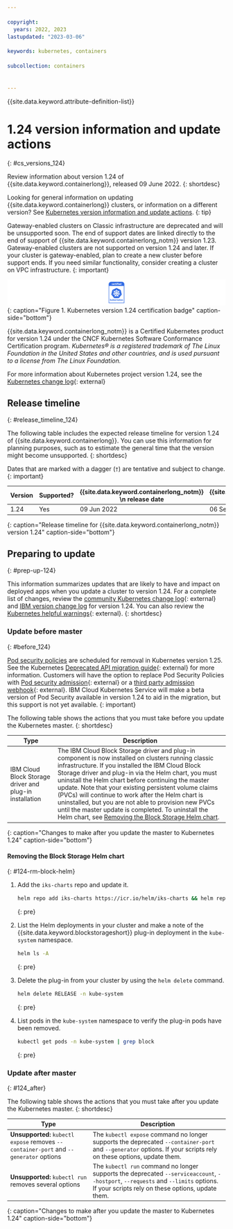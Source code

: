 ```yaml
---

copyright: 
  years: 2022, 2023
lastupdated: "2023-03-06"

keywords: kubernetes, containers

subcollection: containers


---
```


{{site.data.keyword.attribute-definition-list}}



# 1.24 version information and update actions
{: #cs_versions_124}

Review information about version 1.24 of {{site.data.keyword.containerlong}}, released 09 June 2022.
{: shortdesc}

Looking for general information on updating {{site.data.keyword.containerlong}} clusters, or information on a different version? See [Kubernetes version information and update actions](/docs/containers?topic=containers-cs_versions).
{: tip}

Gateway-enabled clusters on Classic infrastructure are deprecated and will be unsupported soon. The end of support dates are linked directly to the end of support of {{site.data.keyword.containerlong_notm}} version 1.23. Gateway-enabled clusters are not supported on version 1.24 and later. If your cluster is gateway-enabled, plan to create a new cluster before support ends. If you need similar functionality, consider creating a cluster on VPC infrastructure.
{: important} 

![This badge indicates Kubernetes version 1.24 certification for {{site.data.keyword.containerlong_notm}}](images/certified-kubernetes-color.svg){: caption="Figure 1. Kubernetes version 1.24 certification badge" caption-side="bottom"} 

{{site.data.keyword.containerlong_notm}} is a Certified Kubernetes product for version 1.24 under the CNCF Kubernetes Software Conformance Certification program. _Kubernetes® is a registered trademark of The Linux Foundation in the United States and other countries, and is used pursuant to a license from The Linux Foundation._



For more information about Kubernetes project version 1.24, see the [Kubernetes change log](https://kubernetes.io/releases/notes/.){: external}

## Release timeline 
{: #release_timeline_124}

The following table includes the expected release timeline for version 1.24 of {{site.data.keyword.containerlong}}. You can use this information for planning purposes, such as to estimate the general time that the version might become unsupported. 
{: shortdesc}

Dates that are marked with a dagger (`†`) are tentative and subject to change.
{: important}

|  Version | Supported? | {{site.data.keyword.containerlong_notm}} \n release date | {{site.data.keyword.containerlong_notm}} \n unsupported date |
|------|------|----------|----------|
| 1.24 | Yes | 09 Jun 2022 | 06 Sept 2023 `†` |
{: caption="Release timeline for {{site.data.keyword.containerlong_notm}} version 1.24" caption-side="bottom"}

## Preparing to update
{: #prep-up-124}

This information summarizes updates that are likely to have and impact on deployed apps when you update a cluster to version 1.24. For a complete list of changes, review the [community Kubernetes change log](https://github.com/kubernetes/kubernetes/blob/master/CHANGELOG/CHANGELOG-1.24.md){: external} and [IBM version change log](/docs/containers?topic=containers-changelog_124) for version 1.24. You can also review the [Kubernetes helpful warnings](https://kubernetes.io/blog/2020/09/03/warnings/){: external}. 
{: shortdesc}



### Update before master
{: #before_124}

[Pod security policies](https://kubernetes.io/docs/concepts/security/pod-security-policy/) are scheduled for removal in Kubernetes version 1.25. See the Kubernetes [Deprecated API migration guide](https://kubernetes.io/docs/reference/using-api/deprecation-guide/#psp-v125){: external} for more information. Customers will have the option to replace Pod Security Policies with [Pod security admission](https://kubernetes.io/docs/concepts/security/pod-security-admission/){: external} or a [third party admission webhook](https://kubernetes.io/docs/reference/access-authn-authz/extensible-admission-controllers/){: external}. IBM Cloud Kubernetes Service will make a beta version of Pod Security available in version 1.24 to aid in the migration, but this support is not yet available.
{: important}

The following table shows the actions that you must take before you update the Kubernetes master.
{: shortdesc}

| Type | Description|
| --- | --- |
| IBM Cloud Block Storage driver and plug-in installation | The IBM Cloud Block Storage driver and plug-in component is now installed on clusters running classic infrastructure. If you installed the IBM Cloud Block Storage driver and plug-in via the Helm chart, you must uninstall the Helm chart before continuing the master update. Note that your existing persistent volume claims (PVCs) will continue to work after the Helm chart is uninstalled, but you are not able to provision new PVCs until the master update is completed. To uninstall the Helm chart, see [Removing the Block Storage Helm chart](#124-rm-block-helm). |
{: caption="Changes to make after you update the master to Kubernetes 1.24" caption-side="bottom"}

#### Removing the Block Storage Helm chart
{: #124-rm-block-helm}

1. Add the `iks-charts` repo and update it.
    ```sh
    helm repo add iks-charts https://icr.io/helm/iks-charts && helm repo update
    ```
    {: pre}

1. List the Helm deployments in your cluster and make a note of the {{site.data.keyword.blockstorageshort}} plug-in deployment in the `kube-system` namespace.
    ```sh
    helm ls -A
    ```
    {: pre}

1. Delete the plug-in from your cluster by using the `helm delete` command.
    ```sh
    helm delete RELEASE -n kube-system
    ```
    {: pre}

1. List pods in the `kube-system` namespace to verify the plug-in pods have been removed.
    ```sh
    kubectl get pods -n kube-system | grep block
    ```
    {: pre}

### Update after master
{: #124_after}

The following table shows the actions that you must take after you update the Kubernetes master.
{: shortdesc}

| Type | Description|
| --- | --- |
| **Unsupported:** `kubectl expose` removes `--container-port` and `--generator` options | The `kubectl expose` command no longer supports the deprecated `--container-port` and `--generator` options. If your scripts rely on these options, update them. |
| **Unsupported:** `kubectl run` removes several options | The `kubectl run` command no longer supports the deprecated `--serviceaccount`, `--hostport`, `--requests` and `--limits` options. If your scripts rely on these options, update them. |
{: caption="Changes to make after you update the master to Kubernetes 1.24" caption-side="bottom"}


